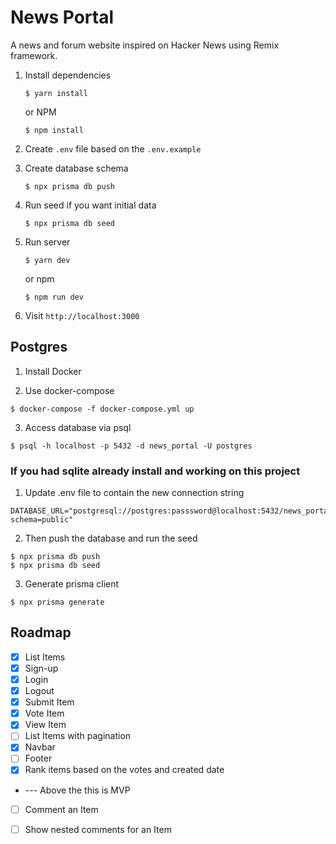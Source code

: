 
# News Portal

A news and forum website inspired on Hacker News using Remix framework.

1. Install dependencies

    ```shell
    $ yarn install
    ```
    
    or NPM
    
    ```shell
    $ npm install
    ```

2. Create `.env` file based on the `.env.example`

3. Create database schema

    ```shell
    $ npx prisma db push
    ```
4. Run seed if you want initial data
    ```shell
    $ npx prisma db seed
    ```
5. Run server
    ```shell
    $ yarn dev
    ```
    or npm
    ```shell
    $ npm run dev
    ```
6. Visit `http://localhost:3000`

## Postgres

1. Install Docker

2. Use docker-compose 
```shell
$ docker-compose -f docker-compose.yml up
```

3. Access database via psql
```shell
$ psql -h localhost -p 5432 -d news_portal -U postgres
```

### If you had sqlite already install and working on this project

1. Update .env file to contain the new connection string

```
DATABASE_URL="postgresql://postgres:passsword@localhost:5432/news_portal?schema=public"
```

2. Then push the database and run the seed
```shell
$ npx prisma db push 
$ npx prisma db seed
```

3. Generate prisma client
```shell
$ npx prisma generate
```

## Roadmap
- [x] List Items
- [x] Sign-up
- [x] Login
- [x] Logout
- [x] Submit Item
- [x] Vote Item
- [x] View Item
- [ ] List Items with pagination
- [x] Navbar
- [ ] Footer
- [x] Rank items based on the votes and created date
- --- Above the this is MVP
- [ ] Comment an Item
- [ ] Show nested comments for an Item

